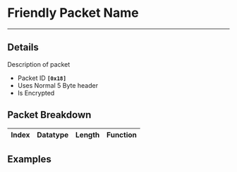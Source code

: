# Friendly Packet Name #

---


## Details ##

Description of packet
  * Packet ID **`[0x18]`**
  * Uses Normal 5 Byte header
  * Is Encrypted

## Packet Breakdown ##
| Index | Datatype | Length | Function |
|:------|:---------|:-------|:---------|

## Examples ##